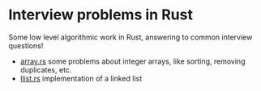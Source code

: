 # Interview problems in Rust

Some low level algorithmic work in Rust, answering to common interview questions!

- [array.rs](src/array.rs) some problems about integer arrays, like sorting, removing duplicates, etc.
- [llist.rs](src/llist.rs) implementation of a linked list